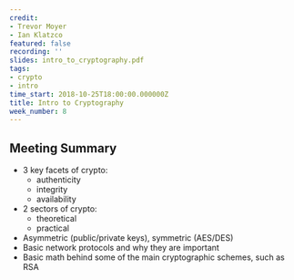```yaml
---
credit:
- Trevor Moyer
- Ian Klatzco
featured: false
recording: ''
slides: intro_to_cryptography.pdf
tags:
- crypto
- intro
time_start: 2018-10-25T18:00:00.000000Z
title: Intro to Cryptography
week_number: 8
---
```

## Meeting Summary
- 3 key facets of crypto:
  - authenticity
  - integrity
  - availability
- 2 sectors of crypto:
  - theoretical
  - practical
- Asymmetric (public/private keys), symmetric (AES/DES)
- Basic network protocols and why they are important
- Basic math behind some of the main cryptographic schemes, such as RSA